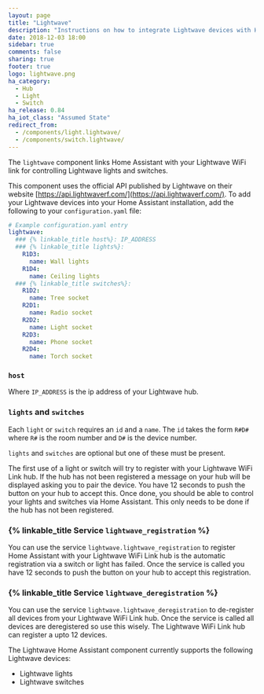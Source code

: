 ```yaml
---
layout: page
title: "Lightwave"
description: "Instructions on how to integrate Lightwave devices with Home Assistant."
date: 2018-12-03 18:00
sidebar: true
comments: false
sharing: true
footer: true
logo: lightwave.png
ha_category:
  - Hub
  - Light
  - Switch
ha_release: 0.84
ha_iot_class: "Assumed State"
redirect_from:
  - /components/light.lightwave/
  - /components/switch.lightwave/
---
```


The `lightwave` component links Home Assistant with your Lightwave WiFi link for controlling Lightwave lights and switches.

This component uses the official API published by Lightwave on their website [https://api.lightwaverf.com/](https://api.lightwaverf.com/).
To add your Lightwave devices into your Home Assistant installation, add the following to your `configuration.yaml` file:

```yaml
# Example configuration.yaml entry
lightwave:
  ### {% linkable_title host%}: IP_ADDRESS
  ### {% linkable_title lights%}:
    R1D3:
      name: Wall lights
    R1D4:
      name: Ceiling lights
  ### {% linkable_title switches%}:
    R1D2:
      name: Tree socket
    R2D1:
      name: Radio socket
    R2D2:
      name: Light socket
    R2D3:
      name: Phone socket
    R2D4:
      name: Torch socket
```

### `host`
Where `IP_ADDRESS` is the ip address of your Lightwave hub.

### `lights` and `switches`
Each `light` or `switch` requires an `id` and a `name`. The `id` takes the form `R#D#` where `R#` is the room number and `D#` is the device number.

`lights` and `switches` are optional but one of these must be present.

The first use of a light or switch will try to register with your Lightwave WiFi Link hub. If the hub has not been registered a message on your hub will be displayed asking you to pair the device. You have 12 seconds to push the button on your hub to accept this. Once done, you should be able to control your lights and switches via Home Assistant. This only needs to be done if the hub has not been registered.

### {% linkable_title Service `lightwave_registration` %}
You can use the service `lightwave.lightwave_registration` to register Home Assistant with your Lightwave WiFi Link hub is the automatic registration via a switch or light has failed. Once the service is called you have 12 seconds to push the button on your hub to accept this registration.

### {% linkable_title Service `lightwave_deregistration` %}
You can use the service `lightwave.lightwave_deregistration` to de-register all devices from your Lightwave WiFi Link hub. Once the service is called all devices are deregistered so use this wisely. The Lightwave WiFi Link hub can register a upto 12 devices. 

The Lightwave Home Assistant component currently supports the following Lightwave devices:

- Lightwave lights
- Lightwave switches